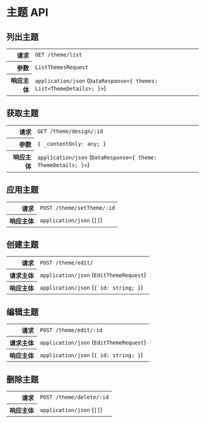 # 主题 API

## 列出主题

<table>
  <tr>
    <th align="right">请求</th>
    <td><code>GET /theme/list</code></td>
  </tr>
  <tr>
    <th align="right">参数</th>
    <td><code>ListThemesRequest</code></td>
  </tr>
  <tr>
    <th align="right">响应主体</th>
    <td><code>application/json</code> (<code>DataResponse&lt;{ themes: List&lt;ThemeDetails&gt;; }&gt;</code>)</td>
  </tr>
</table>

## 获取主题

<table>
  <tr>
    <th align="right">请求</th>
    <td><code>GET /theme/design/:id</code></td>
  </tr>
  <tr>
    <th align="right">参数</th>
    <td><code>{ _contentOnly: any; }</code></td>
  </tr>
  <tr>
    <th align="right">响应主体</th>
    <td><code>application/json</code> (<code>DataResponse&lt;{ theme: ThemeDetails; }&gt;</code>)</td>
  </tr>
</table>

## 应用主题

<table>
  <tr>
    <th align="right">请求</th>
    <td><code>POST /theme/setTheme/:id</code></td>
  </tr>
  <tr>
    <th align="right">响应主体</th>
    <td><code>application/json</code> (<code>[]</code>)</td>
  </tr>
</table>

## 创建主题

<table>
  <tr>
    <th align="right">请求</th>
    <td><code>POST /theme/edit/</code></td>
  </tr>
  <tr>
    <th align="right">请求主体</th>
    <td><code>application/json</code> (<code>EditThemeRequest</code>)</td>
  </tr>
  <tr>
    <th align="right">响应主体</th>
    <td><code>application/json</code> (<code>{ id: string; }</code>)</td>
  </tr>
</table>

## 编辑主题

<table>
  <tr>
    <th align="right">请求</th>
    <td><code>POST /theme/edit/:id</code></td>
  </tr>
  <tr>
    <th align="right">请求主体</th>
    <td><code>application/json</code> (<code>EditThemeRequest</code>)</td>
  </tr>
  <tr>
    <th align="right">响应主体</th>
    <td><code>application/json</code> (<code>{ id: string; }</code>)</td>
  </tr>
</table>

## 删除主题

<table>
  <tr>
    <th align="right">请求</th>
    <td><code>POST /theme/delete/:id</code></td>
  </tr>
  <tr>
    <th align="right">响应主体</th>
    <td><code>application/json</code> (<code>[]</code>)</td>
  </tr>
</table>
